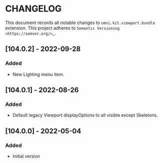 # CHANGELOG

This document records all notable changes to ``omni.kit.viewport.bundle`` extension.
This project adheres to `Semantic Versioning <https://semver.org/>`_.

## [104.0.2] - 2022-09-28
### Added
- New Lighting menu item.

## [104.0.1] - 2022-08-26
### Added
- Default legacy Viewport displayOptions to all visible except Skeletons.

## [104.0.0] - 2022-05-04
### Added
- Initial version
